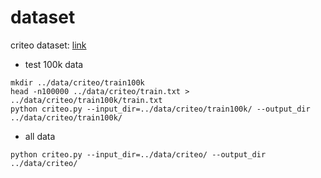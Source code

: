 # dataset

criteo dataset: [link](http://labs.criteo.com/2014/02/download-kaggle-display-advertising-challenge-dataset/)

* test 100k data

```shell
mkdir ../data/criteo/train100k
head -n100000 ../data/criteo/train.txt > ../data/criteo/train100k/train.txt
python criteo.py --input_dir=../data/criteo/train100k/ --output_dir ../data/criteo/train100k/
```

* all data

```shell
python criteo.py --input_dir=../data/criteo/ --output_dir ../data/criteo/
```
